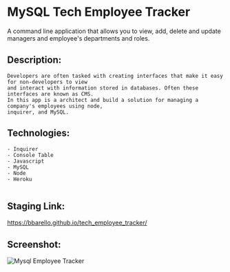 # MySQL Tech Employee Tracker

A command line application that allows you to view, add, delete and update managers and 
employee's departments and roles. 

## Description:

```
Developers are often tasked with creating interfaces that make it easy for non-developers to view 
and interact with information stored in databases. Often these interfaces are known as CMS. 
In this app is a architect and build a solution for managing a company's employees using node, 
inquirer, and MySQL.

```

## Technologies:

```
- Inquirer
- Console Table
- Javascript
- MySQL
- Node
- Heroku


```
## Staging Link:
https://bbarello.github.io/tech_employee_tracker/

## Screenshot:

![Mysql Employee Tracker](emloyee-tracker.gif)

